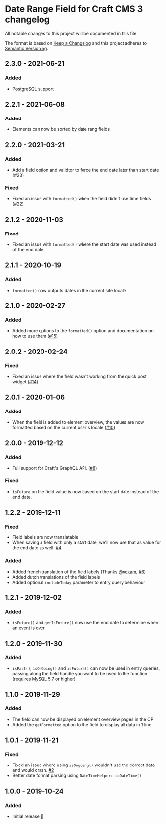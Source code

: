 # Date Range Field for Craft CMS 3 changelog

All notable changes to this project will be documented in this file.

The format is based on [Keep a Changelog](http://keepachangelog.com/) and this project adheres to [Semantic Versioning](http://semver.org/).

## 2.3.0 - 2021-06-21
### Added
- PostgreSQL support

## 2.2.1 - 2021-06-08
### Added
- Elements can now be sorted by date rang fields

## 2.2.0 - 2021-03-21
### Added
- Add a field option and validtor to force the end date later than start date ([#23](https://github.com/studioespresso/craft-date-range/issues/23))

### Fixed
- Fixed an issue with ``formatted()`` when the field didn't use time fields ([#22](https://github.com/studioespresso/craft-date-range/issues/22))


## 2.1.2 - 2020-11-03
### Fixed 
- Fixed an issue with ``formatted()`` where the start date was used instead of the end date.


## 2.1.1 - 2020-10-19
### Added
- ``formatted()`` now outputs dates in the current site locale


## 2.1.0 - 2020-02-27
### Added
- Added more options to the ``formatted()`` option and documentation on how to use them ([#15](https://github.com/studioespresso/craft-date-range/issues/15))

## 2.0.2 - 2020-02-24
### Fixed
- Fixed an issue where the field wasn't working from the quick post widget ([#14](https://github.com/studioespresso/craft-date-range/issues/14))

## 2.0.1 - 2020-01-06
### Added
- When the field is added to element overview, the values are now formatted based on the current user's locale ([#10](https://github.com/studioespresso/craft-date-range/issues/10))

## 2.0.0 - 2019-12-12
### Added
- Full support for Craft's GraphQL API. ([#8](https://github.com/studioespresso/craft-date-range/issues/8))
### Fixed
- `isFuture` on the field value is now based on the start date instead of the end date.

## 1.2.2 - 2019-12-11
### Fixed
- Field labels are now translatable
- When saving a field with only a start date, we'll now use that as value for the end date as well. [#4](https://github.com/studioespresso/craft-date-range/issues/4)

### Added
- Added french translation of the field labels (Thanks [@ockam](https://github.com/ockam), [#6](https://github.com/studioespresso/craft-date-range/issues/6))
- Added dutch translations of the field labels 
- Added optional `includeToday` parameter to entry query behaviour

## 1.2.1 - 2019-12-02
### Added
- ``isFuture()`` and ``getIsFuture()`` now use the end date to determine when an event is over

## 1.2.0 - 2019-11-30
### Added
- ``isPast()``, ``isOnGoing()`` and ``isFuture()`` can now be used in entry queries, passing along the field handle you want to be used to the function. (requires MySQL 5.7 or higher)


## 1.1.0 - 2019-11-29
### Added
- The field can now be displayed on element overview pages in the CP
- Added the `getFormatted` option to the field to display all data in 1 line 

## 1.0.1 - 2019-11-21
### Fixed 
- Fixed an issue where using `isOngoing()` wouldn't use the correct data and would crash. [#2](https://github.com/studioespresso/craft-date-range/issues/2)
- Better date format parsing using ``DateTimeHelper::toDateTime()``

## 1.0.0 - 2019-10-24
### Added
- Initial release 🎉
